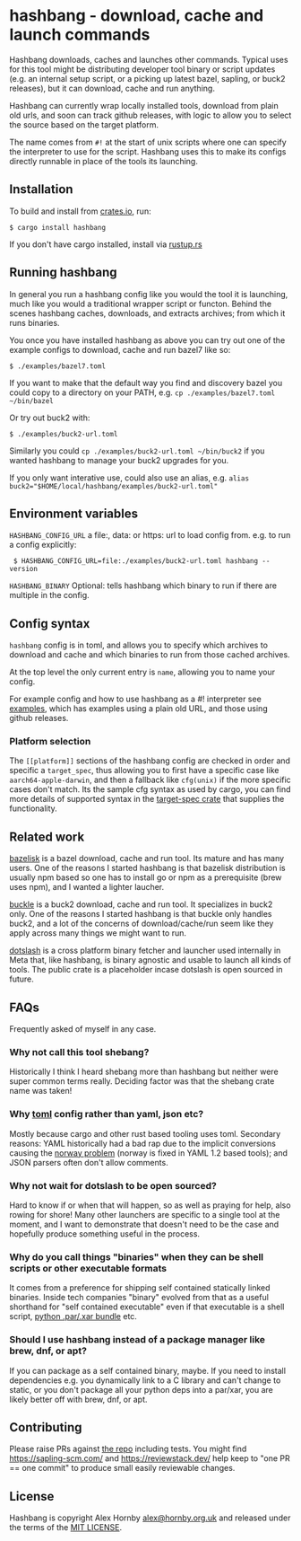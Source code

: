 # hashbang - download, cache and launch commands

Hashbang downloads, caches and launches other commands. Typical uses for this tool might be distributing developer tool binary or script updates (e.g. an internal setup script, or a picking  up latest bazel, sapling, or buck2 releases), but it can download, cache and run anything.

Hashbang can currently wrap locally installed tools, download from plain old urls, and soon can track github releases, with logic to allow you to select the source based on the target platform.

The name comes from `#!` at the start of unix scripts where one can specify the interpreter to use for the script.  Hashbang uses this to make its configs directly runnable in place of the tools its launching.

## Installation

To build and install from [crates.io](https://crates.io/crates/hashbang), run:
```shell
$ cargo install hashbang
```

If you don't have cargo installed,  install via [rustup.rs](https://rustup.rs/)

## Running hashbang

In general you run a hashbang config like you would the tool it is launching,  much like you would a traditional wrapper script or functon.  Behind the scenes hashbang caches, downloads, and extracts archives; from which it runs binaries.

You once you have installed hashbang as above you can try out one of the example configs to download, cache and run bazel7 like so:
```shell
$ ./examples/bazel7.toml
```

If you want to make that the default way you find and discovery bazel you could copy to a directory on your PATH, e.g. `cp ./examples/bazel7.toml ~/bin/bazel`

Or try out buck2 with:
```shell
$ ./examples/buck2-url.toml
```

Similarly you could `cp ./examples/buck2-url.toml ~/bin/buck2` if you wanted hashbang to manage your buck2 upgrades for you.

If you only want interative use, could also use an alias, e.g. `alias buck2="$HOME/local/hashbang/examples/buck2-url.toml"`

## Environment variables

`HASHBANG_CONFIG_URL` a file:, data: or https: url to load config from. e.g. to run a config explicitly:
```shell
 $ HASHBANG_CONFIG_URL=file:./examples/buck2-url.toml hashbang --version
```

`HASHBANG_BINARY` Optional: tells hashbang which binary to run if there are multiple in the config.

## Config syntax

`hashbang` config is in toml, and allows you to specify which archives to download and cache and which binaries to run from those cached archives.

At the top level the only current entry is `name`, allowing you to name your config.

For example config and how to use hashbang as a #! interpreter see [examples](./tests/data/),  which has examples using a plain old URL, and those using github releases.

### Platform selection

The `[[platform]]` sections of the hashbang config are checked in order and specific a `target_spec`, thus allowing you to first have a specific case like `aarch64-apple-darwin`, and then a fallback like `cfg(unix)` if the more specific cases don't match. Its the sample cfg syntax as used by cargo,  you can find more details of supported syntax in the [target-spec crate](https://crates.io/crates/target-spec) that supplies the functionality.

## Related work

[bazelisk](https://github.com/bazelbuild/bazelisk/blob/master/README.md) is a bazel download, cache and run tool.  Its mature and has many users. One of the reasons I started hashbang is that bazelisk distribution is usually npm based so one has to install go or npm as a prerequisite (brew uses npm), and I wanted a lighter laucher.

[buckle](https://crates.io/crates/buckle) is a buck2 download, cache and run tool.  It specializes in buck2 only.  One of the reasons I started hashbang is that buckle only handles buck2, and a lot of the concerns of download/cache/run seem like they apply across many things we might want to run.

[dotslash](https://crates.io/search?q=dotslash) is a cross platform binary fetcher and launcher used internally in Meta that, like hashbang, is binary agnostic and usable to launch all kinds of tools. The public crate is a placeholder incase dotslash is open sourced in future. 

## FAQs
Frequently asked of myself in any case.

### Why not call this tool shebang?
Historically I think I heard shebang more than hashbang but neither were super common terms really. Deciding factor was that the shebang crate name was taken!

### Why [toml](https://toml.io/) config rather than yaml, json etc?
Mostly because cargo and other rust based tooling uses toml. Secondary reasons: YAML historically had a bad rap due to the implicit conversions causing the [norway problem](https://hitchdev.com/strictyaml/why/implicit-typing-removed/) (norway is fixed in YAML 1.2 based tools); and JSON parsers often don't allow comments.

### Why not wait for dotslash to be open sourced?
Hard to know if or when that will happen,  so as well as praying for help, also rowing for shore!  Many other launchers are specific to a single tool at the moment, and I want to demonstrate that doesn't need to be the case and hopefully produce something useful in the process. 

### Why do you call things "binaries" when they can be shell scripts or other executable formats
It comes from a preference for shipping self contained statically linked binaries. Inside tech companies "binary" evolved from that as a useful shorthand for "self contained executable" even if that executable is a shell script, [python .par/.xar bundle](https://engineering.fb.com/2018/07/13/data-infrastructure/xars-a-more-efficient-open-source-system-for-self-contained-executables/) etc.

### Should I use hashbang instead of a package manager like brew, dnf, or apt?
If you can package as a self contained binary, maybe.  If you need to install dependencies e.g. you dynamically link to a C library and can't change to static, or you don't package all your python deps into a par/xar, you are likely better off with brew, dnf, or apt.

## Contributing

Please raise PRs against [the repo](https://github.com/ahornby/hashbang) including tests. You might find https://sapling-scm.com/ and https://reviewstack.dev/ help keep to "one PR == one commit" to produce small easily reviewable changes.

## License

Hashbang is copyright Alex Hornby <alex@hornby.org.uk> and released under the terms of the [MIT LICENSE](./LICENSE).
